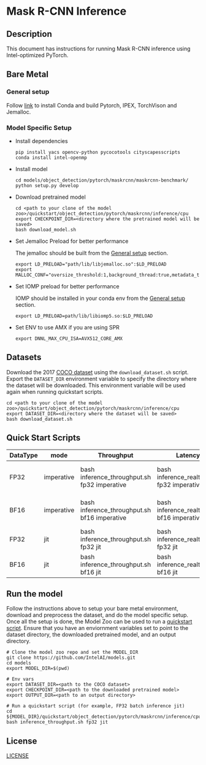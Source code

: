 # Mask R-CNN Inference

## Description
This document has instructions for running Mask R-CNN inference using Intel-optimized PyTorch.

## Bare Metal
### General setup

Follow [link](/docs/general/pytorch/BareMetalSetup.md) to install Conda and build Pytorch, IPEX, TorchVison and Jemalloc.

### Model Specific Setup

* Install dependencies
  ```
  pip install yacs opencv-python pycocotools cityscapesscripts
  conda install intel-openmp
  ```

* Install model
  ```
  cd models/object_detection/pytorch/maskrcnn/maskrcnn-benchmark/
  python setup.py develop
  ```

* Download pretrained model
  ```
  cd <path to your clone of the model zoo>/quickstart/object_detection/pytorch/maskrcnn/inference/cpu
  export CHECKPOINT_DIR=<directory where the pretrained model will be saved>
  bash download_model.sh
  ```

* Set Jemalloc Preload for better performance

  The jemalloc should be built from the [General setup](#general-setup) section.
  ```
  export LD_PRELOAD="path/lib/libjemalloc.so":$LD_PRELOAD
  export MALLOC_CONF="oversize_threshold:1,background_thread:true,metadata_thp:auto,dirty_decay_ms:9000000000,muzzy_decay_ms:9000000000"
  ```

* Set IOMP preload for better performance

  IOMP should be installed in your conda env from the [General setup](#general-setup) section.
  ```
  export LD_PRELOAD=path/lib/libiomp5.so:$LD_PRELOAD
  ```

* Set ENV to use AMX if you are using SPR
  ```
  export DNNL_MAX_CPU_ISA=AVX512_CORE_AMX
  ```

## Datasets

Download the 2017 [COCO dataset](https://cocodataset.org) using the `download_dataset.sh` script.
Export the `DATASET_DIR` environment variable to specify the directory where the dataset
will be downloaded. This environment variable will be used again when running quickstart scripts.
```
cd <path to your clone of the model zoo>/quickstart/object_detection/pytorch/maskrcnn/inference/cpu
export DATASET_DIR=<directory where the dataset will be saved>
bash download_dataset.sh
```

## Quick Start Scripts

|  DataType   |  mode  | Throughput  |  Latency    |   Accuracy  |
| ----------- | ------ | ----------- | ----------- | ----------- |
| FP32        | imperative | bash inference_throughput.sh fp32 imperative | bash inference_realtime.sh fp32 imperative | bash accuracy.sh fp32 imperative |
| BF16        | imperative | bash inference_throughput.sh bf16 imperative | bash inference_realtime.sh bf16 imperative | bash accuracy.sh bf16 imperative |
| FP32        | jit | bash inference_throughput.sh fp32 jit | bash inference_realtime.sh fp32 jit | bash accuracy.sh fp32 jit |
| BF16        | jit | bash inference_throughput.sh bf16 jit | bash inference_realtime.sh bf16 jit | bash accuracy.sh bf16 jit |

## Run the model

Follow the instructions above to setup your bare metal environment, download and
preprocess the dataset, and do the model specific setup. Once all the setup is done,
the Model Zoo can be used to run a [quickstart script](#quick-start-scripts).
Ensure that you have an enviornment variables set to point to the dataset directory,
the downloaded pretrained model, and an output directory.

```
# Clone the model zoo repo and set the MODEL_DIR
git clone https://github.com/IntelAI/models.git
cd models
export MODEL_DIR=$(pwd)

# Env vars
export DATASET_DIR=<path to the COCO dataset>
export CHECKPOINT_DIR=<path to the downloaded pretrained model>
export OUTPUT_DIR=<path to an output directory>

# Run a quickstart script (for example, FP32 batch inference jit)
cd ${MODEL_DIR}/quickstart/object_detection/pytorch/maskrcnn/inference/cpu
bash inference_throughput.sh fp32 jit
```

<!--- 80. License -->
## License

[LICENSE](/LICENSE)